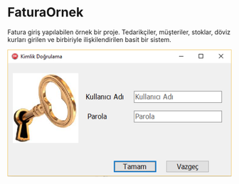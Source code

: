 # FaturaOrnek
Fatura giriş yapılabilen örnek bir proje. Tedarikçiler, müşteriler, stoklar, döviz kurları girilen ve birbiriyle ilişkilendirilen basit bir sistem.

![Parola ekranı](https://raw.githubusercontent.com/mozpinar/FaturaOrnek/master/Docs/1-Login%20form.png)

